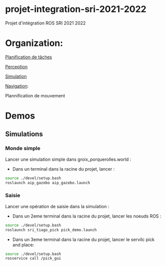 # projet-integration-sri-2021-2022
Projet d'intégration ROS SRI 2021 2022

# Organization:

[Planification de tâches]()

[Perception]()

[Simulation](aip_gazebo) 

[Navigation](navigation/README.md):


Plannification de mouvement

# Demos

## Simulations

### Monde simple
Lancer une simulation simple dans groix_porquerolles.world : 
- Dans un terminal dans la racine du projet, lancer :

```bash
source ./devel/setup.bash
roslaunch aip_gazebo aip_gazebo.launch
```
	
### Saisie
Lancer une opération de saisie dans la simulation :
- Dans un 2eme terminal dans la racine du projet, lancer les noeuds ROS :
```bash
source ./devel/setup.bash
roslaunch sri_tiago_pick pick_demo.launch
```

- Dans un 3eme terminal dans la racine du projet, lancer le servilc pick and place:
```bash
source ./devel/setup.bash
rosservice call /pick_gui
```

